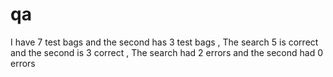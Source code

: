# qa
I have 7 test bags and the second has 3 test bags ,
The search 5 is correct and the second is 3 correct ,
The search had 2 errors and the second had 0 errors

